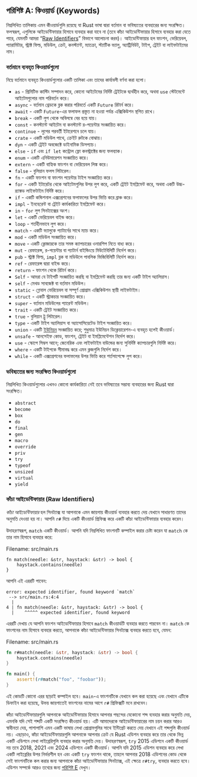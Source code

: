 ## পরিশিষ্ট A: কিওয়ার্ড (Keywords)

নিম্নলিখিত তালিকায় এমন কীওয়ার্ডগুলি রয়েছে যা Rust ভাষা দ্বারা বর্তমান বা ভবিষ্যতের ব্যবহারের জন্য সংরক্ষিত। ফলস্বরূপ, এগুলিকে আইডেন্টিফায়ার হিসাবে ব্যবহার করা যাবে না (তবে কাঁচা আইডেন্টিফায়ার হিসাবে ব্যবহার করা যেতে পারে, যেমনটি আমরা “[Raw Identifiers][raw-identifiers]<!-- ignore -->” বিভাগে আলোচনা করব)। আইডেন্টিফায়ার হল ফাংশন, ভেরিয়েবল, প্যারামিটার, স্ট্রাক্ট ফিল্ড, মডিউল, ক্রেট, কনস্ট্যান্ট, ম্যাক্রো, স্ট্যাটিক ভ্যালু, অ্যাট্রিবিউট, টাইপ, ট্রেইট বা লাইফটাইমের নাম।

[raw-identifiers]: #raw-identifiers

### বর্তমানে ব্যবহৃত কিওয়ার্ডগুলো

নিম্নে বর্তমানে ব্যবহৃত কিওয়ার্ডগুলোর একটি তালিকা এবং তাদের কার্যাবলী বর্ণনা করা হলো।

- `as` - প্রিমিটিভ কাস্টিং সম্পাদন করে, কোনো আইটেমের নির্দিষ্ট ট্রেইটকে দ্ব্যর্থহীন করে, অথবা `use` স্টেটমেন্টে আইটেমগুলোর নাম পরিবর্তন করে।
- `async` - বর্তমান থ্রেডকে ব্লক করার পরিবর্তে একটি `Future` রিটার্ন করে।
- `await` - একটি `Future`-এর ফলাফল প্রস্তুত না হওয়া পর্যন্ত এক্সিকিউশন স্থগিত রাখে।
- `break` - একটি লুপ থেকে অবিলম্বে বের হয়ে যায়।
- `const` - কনস্ট্যান্ট আইটেম বা কনস্ট্যান্ট র-পয়েন্টার সংজ্ঞায়িত করে।
- `continue` - লুপের পরবর্তী ইটারেশনে চলে যায়।
- `crate` - একটি মডিউল পাথে, ক্রেইট রুটকে বোঝায়।
- `dyn` - একটি ট্রেইট অবজেক্টে ডাইনামিক ডিসপ্যাচ।
- `else` - `if` এবং `if let` কন্ট্রোল ফ্লো কনস্ট্রাক্টের জন্য ফলব্যাক।
- `enum` - একটি এনিউমারেশন সংজ্ঞায়িত করে।
- `extern` - একটি বাহ্যিক ফাংশন বা ভেরিয়েবল লিঙ্ক করে।
- `false` - বুলিয়ান ফলস লিটারেল।
- `fn` - একটি ফাংশন বা ফাংশন পয়েন্টার টাইপ সংজ্ঞায়িত করে।
- `for` - একটি ইটারেটর থেকে আইটেমগুলির উপর লুপ করে, একটি ট্রেইট ইমপ্লিমেন্ট করে, অথবা একটি উচ্চ-র‍্যাঙ্কড লাইফটাইম নির্দিষ্ট করে।
- `if` - একটি কন্ডিশনাল এক্সপ্রেশনের ফলাফলের উপর ভিত্তি করে ব্রাঞ্চ করে।
- `impl` - ইনহেরেন্ট বা ট্রেইট কার্যকারিতা ইমপ্লিমেন্ট করে।
- `in` - `for` লুপ সিনট্যাক্সের অংশ।
- `let` - একটি ভেরিয়েবল বাইন্ড করে।
- `loop` - শর্তহীনভাবে লুপ করে।
- `match` - একটি ভ্যালুকে প্যাটার্নের সাথে ম্যাচ করে।
- `mod` - একটি মডিউল সংজ্ঞায়িত করে।
- `move` - একটি ক্লোজারকে তার সমস্ত ক্যাপচারের ওনারশিপ নিতে বাধ্য করে।
- `mut` - রেফারেন্স, র-পয়েন্টার বা প্যাটার্ন বাইন্ডিংয়ে মিউটেবিলিটি নির্দেশ করে।
- `pub` - স্ট্রাক্ট ফিল্ড, `impl` ব্লক বা মডিউলে পাবলিক ভিজিবিলিটি নির্দেশ করে।
- `ref` - রেফারেন্স দ্বারা বাইন্ড করে।
- `return` - ফাংশন থেকে রিটার্ন করে।
- `Self` - আমরা যে টাইপটি সংজ্ঞায়িত করছি বা ইমপ্লিমেন্ট করছি তার জন্য একটি টাইপ অ্যালিয়াস।
- `self` - মেথড সাবজেক্ট বা বর্তমান মডিউল।
- `static` - গ্লোবাল ভেরিয়েবল বা সম্পূর্ণ প্রোগ্রাম এক্সিকিউশন স্থায়ী লাইফটাইম।
- `struct` - একটি স্ট্রাকচার সংজ্ঞায়িত করে।
- `super` - বর্তমান মডিউলের প্যারেন্ট মডিউল।
- `trait` - একটি ট্রেইট সংজ্ঞায়িত করে।
- `true` - বুলিয়ান ট্রু লিটারেল।
- `type` - একটি টাইপ অ্যালিয়াস বা অ্যাসোসিয়েটেড টাইপ সংজ্ঞায়িত করে।
- `union` - একটি [ইউনিয়ন][union]<!-- ignore --> সংজ্ঞায়িত করে; শুধুমাত্র ইউনিয়ন ডিক্লেয়ারেশন-এ ব্যবহৃত হলেই কীওয়ার্ড।
- `unsafe` - আনসেইফ কোড, ফাংশন, ট্রেইট বা ইমপ্লিমেন্টেশন নির্দেশ করে।
- `use` - স্কোপে সিম্বল আনে; জেনেরিক এবং লাইফটাইম বাউন্ডের জন্য সুনির্দিষ্ট ক্যাপচারগুলি নির্দিষ্ট করে।
- `where` - একটি টাইপকে সীমাবদ্ধ করে এমন ক্লজগুলি নির্দেশ করে।
- `while` - একটি এক্সপ্রেশনের ফলাফলের উপর ভিত্তি করে শর্তসাপেক্ষে লুপ করে।

[union]: ../reference/items/unions.html

### ভবিষ্যতের জন্য সংরক্ষিত কিওয়ার্ডগুলো

নিম্নলিখিত কিওয়ার্ডগুলোর এখনও কোনো কার্যকারিতা নেই তবে ভবিষ্যতের সম্ভাব্য ব্যবহারের জন্য Rust দ্বারা সংরক্ষিত।

- `abstract`
- `become`
- `box`
- `do`
- `final`
- `gen`
- `macro`
- `override`
- `priv`
- `try`
- `typeof`
- `unsized`
- `virtual`
- `yield`

### কাঁচা আইডেন্টিফায়ার (Raw Identifiers)

_কাঁচা আইডেন্টিফায়ার_ হল সিনট্যাক্স যা আপনাকে এমন জায়গায় কীওয়ার্ড ব্যবহার করতে দেয় যেখানে সাধারণত তাদের অনুমতি দেওয়া হয় না। আপনি `r#` দিয়ে একটি কীওয়ার্ড প্রিফিক্স করে একটি কাঁচা আইডেন্টিফায়ার ব্যবহার করেন।

উদাহরণস্বরূপ, `match` একটি কীওয়ার্ড। আপনি যদি নিম্নলিখিত ফাংশনটি কম্পাইল করার চেষ্টা করেন যা `match` কে তার নাম হিসাবে ব্যবহার করে:

<span class="filename">Filename: src/main.rs</span>

```rust,ignore,does_not_compile
fn match(needle: &str, haystack: &str) -> bool {
    haystack.contains(needle)
}
```

আপনি এই এররটি পাবেন:

```text
error: expected identifier, found keyword `match`
 --> src/main.rs:4:4
  |
4 | fn match(needle: &str, haystack: &str) -> bool {
  |    ^^^^^ expected identifier, found keyword
```

এররটি দেখায় যে আপনি ফাংশন আইডেন্টিফায়ার হিসাবে `match` কীওয়ার্ডটি ব্যবহার করতে পারবেন না। `match` কে ফাংশনের নাম হিসাবে ব্যবহার করতে, আপনাকে কাঁচা আইডেন্টিফায়ার সিনট্যাক্স ব্যবহার করতে হবে, যেমন:

<span class="filename">Filename: src/main.rs</span>

```rust
fn r#match(needle: &str, haystack: &str) -> bool {
    haystack.contains(needle)
}

fn main() {
    assert!(r#match("foo", "foobar"));
}
```

এই কোডটি কোনো এরর ছাড়াই কম্পাইল হবে। `main`-এ ফাংশনটিকে যেখানে কল করা হয়েছে এবং যেখানে এটিকে ডিফাইন করা হয়েছে, উভয় জায়গাতেই ফাংশনের নামের আগে `r#` প্রিফিক্সটি মনে রাখবেন।

কাঁচা আইডেন্টিফায়ারগুলি আপনাকে আইডেন্টিফায়ার হিসাবে আপনার পছন্দের যেকোনো শব্দ ব্যবহার করার অনুমতি দেয়, এমনকি যদি সেই শব্দটি একটি সংরক্ষিত কীওয়ার্ড হয়। এটি আমাদেরকে আইডেন্টিফায়ারের নাম চয়ন করার আরও স্বাধীনতা দেয়, পাশাপাশি এমন একটি ভাষায় লেখা প্রোগ্রামগুলির সাথে ইন্টিগ্রেট করতে দেয় যেখানে এই শব্দগুলি কীওয়ার্ড নয়। এছাড়াও, কাঁচা আইডেন্টিফায়ারগুলি আপনাকে আপনার ক্রেট যে Rust এডিশন ব্যবহার করে তার থেকে ভিন্ন একটি এডিশনে লেখা লাইব্রেরিগুলি ব্যবহার করার অনুমতি দেয়। উদাহরণস্বরূপ, `try` 2015 এডিশনে একটি কীওয়ার্ড নয় তবে 2018, 2021 এবং 2024 এডিশনে একটি কীওয়ার্ড। আপনি যদি 2015 এডিশন ব্যবহার করে লেখা একটি লাইব্রেরির উপর নির্ভরশীল হন এবং একটি `try` ফাংশন থাকে, তাহলে আপনার 2018 এডিশনের কোড থেকে সেই ফাংশনটিকে কল করার জন্য আপনাকে কাঁচা আইডেন্টিফায়ার সিনট্যাক্স, এই ক্ষেত্রে `r#try`, ব্যবহার করতে হবে। এডিশন সম্পর্কে আরও তথ্যের জন্য [পরিশিষ্ট E][appendix-e]<!-- ignore --> দেখুন।

[appendix-e]: appendix-05-editions.html
